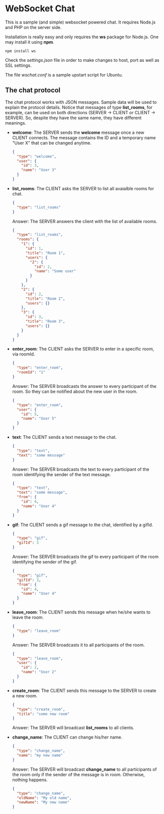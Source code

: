 # WebSocket Chat

This is a sample (and simple) websocket powered chat. It requires Node.js and PHP on the server side.

Installation is really easy and only requires the **ws** package for Node.js. One may install it using **npm**.

```
npm install ws
```

Check the *settings.json* file in order to make changes to host, port as well as SSL settings.

The file *wschat.conf* is a sample upstart script for Ubuntu.

## The chat protocol

The chat protocol works with JSON messages. Sample data will be used to explain the protocol details. Notice that messages of type **list_rooms**, for example, can be used on both directions (SERVER -> CLIENT or CLIENT -> SERVER). So, despite they have the same name, they have different meanings.

- **welcome**: The SERVER sends the **welcome** message once a new CLIENT connects. The message contains the ID and a temporary name "User X" that can be changed anytime.

  ```json
  {
    "type": "welcome",
    "user": {
      "id": 3,
      "name": "User 3"
    }
  }
  ```

- **list_rooms**: The CLIENT asks the SERVER to list all avaialble rooms for chat.

  ```json
  {
    "type": "list_rooms"
  }
  ```

  Answer: The SERVER answers the client with the list of available rooms.

  ```json
  {
    "type": "list_rooms",
    "rooms": {
      "1": {
        "id": 1,
        "title": "Room 1",
        "users": {
          "2": {
            "id": 2,
            "name": "Some user"
          }
        }
      },
      "2": {
        "id": 2,
        "title": "Room 2",
        "users": {}
      },
      "3": {
        "id": 3,
        "title": "Room 3",
        "users": {}
      }
    }
  }
  ```

- **enter_room**: The CLIENT asks the SERVER to enter in a specific room, via roomId.

  ```json
  {
    "type": "enter_room",
    "roomId": "1"
  }
  ```

  Answer: The SERVER broadcasts the answer to every participant of the room. So they can be notified about the new user in the room.

  ```json
  {
    "type": "enter_room",
    "user": {
      "id": 5,
      "name": "User 5"
    }
  }
  ```

- **text**: The CLIENT sends a text message to the chat.

  ```json
  {
    "type": "text",
    "text": "some message"
  }
  ```

  Answer: The SERVER broadcasts the text to every participant of the room identifying the sender of the text message.

  ```json
  {
    "type": "text",
    "text": "some message",
    "from": {
      "id": 4,
      "name": "User 4"
    }
  }
  ```
- **gif**: The CLIENT sends a gif message to the chat, identified by a gifId.

  ```json
  {
    "type": "gif",
    "gifId": 3
  }
  ```

  Answer: The SERVER broadcasts the gif to every participant of the room identifying the sender of the gif.

  ```json
  {
    "type": "gif",
    "gifId": 3,
    "from": {
      "id": 4,
      "name": "User 4"
    }
  }
  ```

- **leave_room**: The CLIENT sends this message when he/she wants to leave the room.

  ```json
  {
    "type": "leave_room"
  }
  ```

  Answer: The SERVER broadcasts it to all participants of the room.

  ```json
  {
    "type": "leave_room",
    "user": {
      "id": 2,
      "name": "User 2"
    }
  }
  ```

- **create_room**: The CLIENT sends this message to the SERVER to create a new room.

  ```json
  {
    "type": "create_room",
    "title": "some new room"
  }
  ```

  Answer: The SERVER will broadcast **list_rooms** to all clients.

- **change_name**: The CLIENT can change his/her name.
  ```json
  {
    "type": "change_name",
    "name": "my new name"
  }
  ```

  Answer: The SERVER will broadcast **change_name** to all participants of the room only if the sender of the message is in room. Otherwise, nothing happens.

  ```json
  {
    "type": "change_name",
    "oldName": "My old name",
    "newName": "My new name"
  }
  ```
